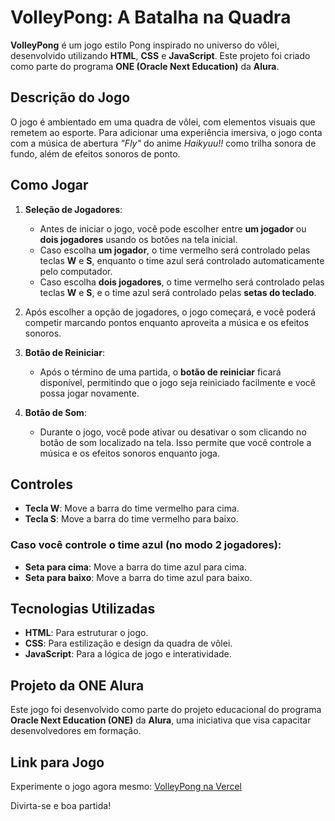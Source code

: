 # VolleyPong: A Batalha na Quadra

**VolleyPong** é um jogo estilo Pong inspirado no universo do vôlei, desenvolvido utilizando **HTML**, **CSS** e **JavaScript**. Este projeto foi criado como parte do programa **ONE (Oracle Next Education)** da **Alura**.

## Descrição do Jogo
O jogo é ambientado em uma quadra de vôlei, com elementos visuais que remetem ao esporte. Para adicionar uma experiência imersiva, o jogo conta com a música de abertura *"Fly"* do anime *Haikyuu!!* como trilha sonora de fundo, além de efeitos sonoros de ponto.

## Como Jogar
1. **Seleção de Jogadores**:
   - Antes de iniciar o jogo, você pode escolher entre **um jogador** ou **dois jogadores** usando os botões na tela inicial.
   - Caso escolha **um jogador**, o time vermelho será controlado pelas teclas **W** e **S**, enquanto o time azul será controlado automaticamente pelo computador.
   - Caso escolha **dois jogadores**, o time vermelho será controlado pelas teclas **W** e **S**, e o time azul será controlado pelas **setas do teclado**.

2. Após escolher a opção de jogadores, o jogo começará, e você poderá competir marcando pontos enquanto aproveita a música e os efeitos sonoros.

3. **Botão de Reiniciar**: 
   - Após o término de uma partida, o **botão de reiniciar** ficará disponível, permitindo que o jogo seja reiniciado facilmente e você possa jogar novamente.

4. **Botão de Som**:
   - Durante o jogo, você pode ativar ou desativar o som clicando no botão de som localizado na tela. Isso permite que você controle a música e os efeitos sonoros enquanto joga.

## Controles
- **Tecla W**: Move a barra do time vermelho para cima.
- **Tecla S**: Move a barra do time vermelho para baixo.

### Caso você controle o time **azul** (no modo 2 jogadores):
- **Seta para cima**: Move a barra do time azul para cima.
- **Seta para baixo**: Move a barra do time azul para baixo.

## Tecnologias Utilizadas
- **HTML**: Para estruturar o jogo.
- **CSS**: Para estilização e design da quadra de vôlei.
- **JavaScript**: Para a lógica de jogo e interatividade.

## Projeto da ONE Alura
Este jogo foi desenvolvido como parte do projeto educacional do programa **Oracle Next Education (ONE)** da **Alura**, uma iniciativa que visa capacitar desenvolvedores em formação.

## Link para Jogo
Experimente o jogo agora mesmo: [VolleyPong na Vercel](https://volley-pong.vercel.app)

Divirta-se e boa partida!
